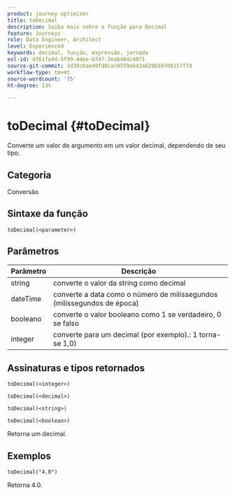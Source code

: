 ```yaml
---
product: journey optimizer
title: toDecimal
description: Saiba mais sobre a função para Decimal
feature: Journeys
role: Data Engineer, Architect
level: Experienced
keywords: decimal, função, expressão, jornada
exl-id: d761fa4d-5f99-4dee-b747-3eab464c4071
source-git-commit: 1d30c6ae49fd0cac0559eb42a629b59708157f7d
workflow-type: tm+mt
source-wordcount: '75'
ht-degree: 13%

---
```


# toDecimal {#toDecimal}

Converte um valor de argumento em um valor decimal, dependendo de seu tipo.

## Categoria

Conversão

## Sintaxe da função

`toDecimal(<parameter>)`

## Parâmetros

| Parâmetro | Descrição |
|--- |--- |
| string | converte o valor da string como decimal |
| dateTime | converte a data como o número de milissegundos (milissegundos de época) |
| booleano | converte o valor booleano como 1 se verdadeiro, 0 se falso |
| integer | converte para um decimal (por exemplo).: 1 torna-se 1,0) |

## Assinaturas e tipos retornados

`toDecimal(<integer>)`

`toDecimal(<decimal>)`

`toDecimal(<string>)`

`toDecimal(<boolean>)`

Retorna um decimal.

## Exemplos

`toDecimal("4.0")`

Retorna 4.0.
